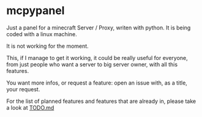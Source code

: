 # mcpypanel
Just a panel for a minecraft Server / Proxy, writen with python.
It is being coded with a linux machine.

It is not working for the moment.

This, if I manage to get it working, it could be really useful for everyone, from just people who want a server to big server owner, with all this features. 

You want more infos, or request a feature: open an issue with, as a title, your request. 


For the list of planned features and features that are already in, please take a look at [TODO.md](TODO.md)

